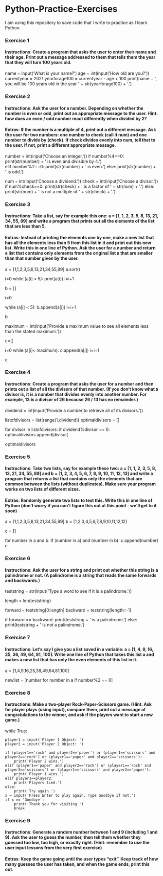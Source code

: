 # Python-Practice-Exercises
I am using this repository to save code that I write to practice as I learn Python.

### Exercise 1
#### Instructions: Create a program that asks the user to enter their name and their age. Print out a message addressed to them that tells them the year that they will turn 100 years old.

name = input('What is your name?')
age = int(input('How old are you?'))
currentyear = 2021
yearforage100 = currentyear - age + 100
print(name + ', you will be 100 years old in the year ' + str(yearforage100) + '.')



### Exercise 2
#### Instructions: Ask the user for a number. Depending on whether the number is even or odd, print out an appropriate message to the user. Hint: how does an even / odd number react differently when divided by 2?
#### Extras: If the number is a multiple of 4, print out a different message. Ask the user for two numbers: one number to check (call it num) and one number to divide by (check). If check divides evenly into num, tell that to the user. If not, print a different appropriate message.

number = int(input('Choose an integer.'))
if number%4==0:
    print(str(number) + ' is even and divisible by 4.')    
elif number%2==0:
    print(str(number) + ' is even.') 
else:
    print(str(number) + ' is odd.')
    
num = int(input('Choose a dividend.'))
check = int(input('Choose a divisor.'))
if num%check==0:
    print(str(check) + ' is a factor of ' + str(num) + '.')
else:
    print(str(num) + ' is not a multiple of ' + str(check) + '.')    
    
    

### Exercise 3
#### Instructions: Take a list, say for example this one: a = [1, 1, 2, 3, 5, 8, 13, 21, 34, 55, 89] and write a program that prints out all the elements of the list that are less than 5.
#### Extras: Instead of printing the elements one by one, make a new list that has all the elements less than 5 from this list in it and print out this new list. Write this in one line of Python. Ask the user for a number and return a list that contains only elements from the original list a that are smaller than that number given by the user.

a = [1,1,2,3,5,8,13,21,34,55,89]
a.sort()

i=0
while (a[i] < 5):
        print(a[i])
        i=i+1
    
    
b = []

i=0

while (a[i] < 5):
        b.append(a[i])
        i=i+1
        
b


maximum = int(input('Provide a maximum value to see all elements less than the stated maximum.'))

c=[]

i=0
while (a[i]< maximum):
    c.append(a[i])
    i=i+1
    
c



### Exercise 4
#### Instructions: Create a program that asks the user for a number and then prints out a list of all the divisors of that number. (If you don’t know what a divisor is, it is a number that divides evenly into another number. For example, 13 is a divisor of 26 because 26 / 13 has no remainder.)

dividend = int(input('Provide a number to retrieve all of its divisors.'))

listofdivisors = list(range(1,dividend))
optimaldivisors = []

for divisor in listofdivisors:
    if dividend%divisor == 0:
        optimaldivisors.append(divisor)   
    
optimaldivisors



### Exercise 5
#### Instructions: Take two lists, say for example these two: a = [1, 1, 2, 3, 5, 8, 13, 21, 34, 55, 89] and b = [1, 2, 3, 4, 5, 6, 7, 8, 9, 10, 11, 12, 13] and write a program that returns a list that contains only the elements that are common between the lists (without duplicates). Make sure your program works on two lists of different sizes.
#### Extras: Randomly generate two lists to test this. Write this in one line of Python (don’t worry if you can’t figure this out at this point - we’ll get to it soon)

a = [1,1,2,3,5,8,13,21,34,55,89]
b = [1,2,3,4,5,6,7,8,9,10,11,12,12]

c = []

for number in a and b:
    if (number in a) and (number in b):
        c.append(number)
c



### Exercise 6
#### Instructions: Ask the user for a string and print out whether this string is a palindrome or not. (A palindrome is a string that reads the same forwards and backwards.)

teststring = str(input('Type a word to see if it is a palindrome.'))

length = len(teststring)

forward = teststring[0:length]
backward = teststring[length::-1]

if forward == backward:
    print(teststring + ' is a palindrome.')
else:
    print(teststring + ' is not a palindrome.')
    


### Exercise 7
#### Instructions: Let’s say I give you a list saved in a variable: a = [1, 4, 9, 16, 25, 36, 49, 64, 81, 100]. Write one line of Python that takes this list a and makes a new list that has only the even elements of this list in it.

a = [1,4,9,16,25,36,49,64,81,100]

newlist = [number for number in a if number%2 == 0]



### Exercise 8
#### Instructions: Make a two-player Rock-Paper-Scissors game. (Hint: Ask for player plays (using input), compare them, print out a message of congratulations to the winner, and ask if the players want to start a new game.)

while True:
   
    player1 = input('Player 1 Object: ')
    player2 = input('Player 2 Object: ')
             
    if (player1=='rock' and player2=='paper') or (player1=='scissors' and player2=='rock') or (player1=='paper' and player2=='scissors'):
        print('Player 2 wins.')
    elif (player1=='paper' and player2=='rock') or (player1=='rock' and player2=='scissors') or (player1=='scissors' and player2=='paper'):
        print('Player 1 wins.')
    elif player1==player2:
        print('Players tied.')
    else:
        print('Try again.')
    x = input('Press Enter to play again. Type Goodbye if not.')
    if x == 'Goodbye': 
        print('Thank you for visiting.')
        break



### Exercise 9
#### Instructions: Generate a random number between 1 and 9 (including 1 and 9). Ask the user to guess the number, then tell them whether they guessed too low, too high, or exactly right. (Hint: remember to use the user input lessons from the very first exercise)
#### Extras: Keep the game going until the user types “exit”. Keep track of how many guesses the user has taken, and when the game ends, print this out.
